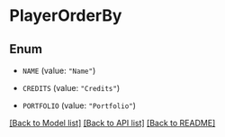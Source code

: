 # PlayerOrderBy

## Enum


* `NAME` (value: `"Name"`)

* `CREDITS` (value: `"Credits"`)

* `PORTFOLIO` (value: `"Portfolio"`)


[[Back to Model list]](../README.md#documentation-for-models) [[Back to API list]](../README.md#documentation-for-api-endpoints) [[Back to README]](../README.md)


